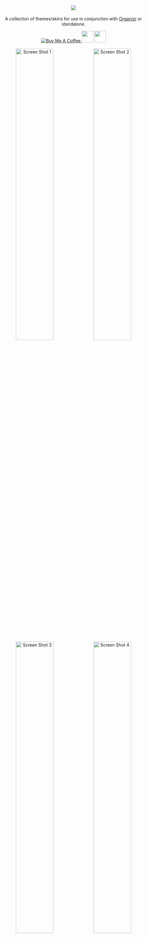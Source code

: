 <h1 align="center">
    <img src="https://i.imgur.com/OkX6Zup.png">
</h1>

<p align="center">
  A collection of themes/skins for use in conjunction with <a href="https://github.com/causefx/Organizr/" target="_blank">Organizr</a> or standalone.
<p align="center">
<a href="https://www.buymeacoffee.com/oY5Nk8GHK" target="_blank"><img src="https://www.buymeacoffee.com/assets/img/custom_images/yellow_img.png" alt="Buy Me A Coffee" style="height: auto !important;width: auto !important;" >   </a><a href="https://discord.gg/HM5uUKU" rel="noopener"><img class="alignnone" title="theme.park!" src="https://img.shields.io/badge/chat-Discord-blue.svg?style=for-the-badge&logo=discord" alt="" height="37" /></a>
 </a><a href="https://technicalramblings.com/" rel="noopener"><img class="alignnone" title="technicalramblings!" src="https://img.shields.io/badge/blog-technicalramblings.com-informational.svg?style=for-the-badge" alt="" height="37" /></a>
    <br />
    <br />
    <a href="https://raw.githubusercontent.com/gilbN/theme.park/master/Screenshots/ombi/ombi1.png" rel="noopener"><img src="https://raw.githubusercontent.com/gilbN/theme.park/master/Screenshots/ombi/ombi1.png" alt="Screen Shot 1" width="49.15%" /></a>
    <a href="https://raw.githubusercontent.com/gilbN/theme.park/master/Screenshots/sonarr/aquamarine.jpg" rel="noopener"><img src="https://raw.githubusercontent.com/gilbN/theme.park/master/Screenshots/sonarr/aquamarine.jpg" alt="Screen Shot 2" width="49.15%" /></a>
    <a href="https://raw.githubusercontent.com/gilbN/theme.park/master/Screenshots/sabnzbd/dark.png" rel="noopener"><img src="https://raw.githubusercontent.com/gilbN/theme.park/master/Screenshots/sabnzbd/dark.png" alt="Screen Shot 3" width="49.15%" /></a>
    <a href="https://raw.githubusercontent.com/gilbN/theme.park/master/Screenshots/lidarr/plex.jpg" rel="noopener"><img src="https://raw.githubusercontent.com/gilbN/theme.park/master/Screenshots/lidarr/plex.jpg" alt="Screen Shot 4" width="49.15%" /></a>
</p>

# [Themes](https://github.com/gilbN/theme.park/wiki/Themes)

![](https://raw.githubusercontent.com/gilbN/theme.park/master/Screenshots/aquamarine_banner.png)
![](https://raw.githubusercontent.com/gilbN/theme.park/master/Screenshots/hotline_banner.png)
![](https://raw.githubusercontent.com/gilbN/theme.park/master/Screenshots/spacegray_banner.png)
![](https://raw.githubusercontent.com/gilbN/theme.park/master/Screenshots/dark_banner.png)
![](https://raw.githubusercontent.com/gilbN/theme.park/master/Screenshots/plex_banner.png)

# [Installation](https://github.com/gilbN/theme.park/wiki/Setup)

## Current themes in the repo:

<ul>
<li><a href="https://github.com/gilbN/theme.park/wiki/Themes#sonarr-v2v3---radarr---lidarr---bazarr-themes">Sonarr</a></li>
<li><a href="https://github.com/gilbN/theme.park/wiki/Themeshttps://github.com/gilbN/theme.park/wiki/Themes#sonarr-v2v3---radarr---lidarr---bazarr-themes">Radarr</a></li>
<li><a href="https://github.com/gilbN/theme.park/wiki/Themes#sonarr-v2v3---radarr---lidarr---bazarr-themes">Lidarr</a></li>
<li><a href="https://github.com/gilbN/theme.park/wiki/Themes#sonarr-v2v3---radarr---lidarr---bazarr-themes">Bazarr</a></li>
<li><a href="https://github.com/gilbN/theme.park/wiki/Themes#plex-themes">Plex</a></li>
<li><a href="https://github.com/gilbN/theme.park/wiki/Themes#jellyfinemby-themes">Jellyfin/Emby</a></li>
<li><a href="https://github.com/gilbN/theme.park/wiki/Themes#ombi-themes">Ombi</a></li>
<li><a href="https://github.com/gilbN/theme.park/wiki/Themes#tautulli-themes">Tautulli</a></li>
<li><a href="https://github.com/gilbN/theme.park/wiki/Themes#organizr-hotline-and-marine-theme">Organizr</a></li>
<li><a href="https://github.com/gilbN/theme.park/wiki/Themes#grafana-themes">Grafana</a></li>
<li><a href="https://github.com/gilbN/theme.park/wiki/Themes#sabnzbd-themes">Sabnzbd</a></li>
<li><a href="https://github.com/gilbN/theme.park/wiki/Themes#nzbget-themes">Nzbget</a></li>
<li><a href="https://github.com/gilbN/theme.park/wiki/Themes#nzbhydra2-themes">NZBHydra2</a></li>
<li><a href="https://github.com/gilbN/theme.park/wiki/Themes#deluge-themes">Deluge</a></li>
<li><a href="https://github.com/gilbN/theme.park/wiki/Themes#qbittorrent-themes">qBittorrent</a></li>
<li><a href="https://github.com/gilbN/theme.park/wiki/Themes#guacamole-themes">Guacamole</a></li>
<li><a href="https://github.com/gilbN/theme.park/wiki/Themes#rutorrent-themes">ruTorrent</a></li>
<li><a href="https://github.com/gilbN/theme.park/wiki/Themes#netdata-themes">Netdata</a></li>
<li><a href="https://github.com/gilbN/theme.park/wiki/Themes#jackett-themes">Jackett</a></li>
<li><a href="https://github.com/gilbN/theme.park/wiki/Themes#html5-speedtest-themes">html5speedtest</a></li>
<li><a href="https://github.com/gilbN/theme.park/wiki/Themes#filebrowser-themes">Filebrowser</a></li>
<li><a href="https://github.com/gilbN/theme.park/wiki/Themes#monitorr-themes">Monitorr</a></li>
<li><a href="https://github.com/gilbN/theme.park/wiki/Themes#logarr-alpha-version-themes">Logarr</a></li>
<li><a href="https://github.com/gilbN/theme.park/wiki/Themes#php-library-presenter-themes">PLPP</a></li>
<li><a href="https://github.com/gilbN/theme.park/wiki/Themes#synclounge-themes">Synclounge</a></li>
<li><a href="https://github.com/gilbN/theme.park/wiki/Themes#the-lounge-themes">The Lounge</a></li>
</ul>

## [Adding your own theme colors](https://github.com/gilbN/theme.park/wiki/Creating-your-own-themes)

***

## [Feature requests](https://feathub.com/gilbN/theme.park)

[![Feature Requests](https://feathub.com/gilbN/theme.park?format=svg)](http://feathub.com/gilbN/theme.park)

### Honourable mentions:

[Archmonger/Blackberry-Themes](https://github.com/Archmonger/Blackberry-Themes)

[leram84/layer.Cake](https://github.com/leram84/layer.Cake/)

[rg9400/Cloud-Tautulli-Theme](https://github.com/rg9400/Cloud-Tautulli-Theme)

[Burry/organizr-v2-plex-theme](https://github.com/Burry/organizr-v2-plex-theme)

[iFelix18/Darkerr](https://github.com/iFelix18/Darkerr)

[ydkmlt84/DarkerNZBget](https://github.com/ydkmlt84/DarkerNZBget)
